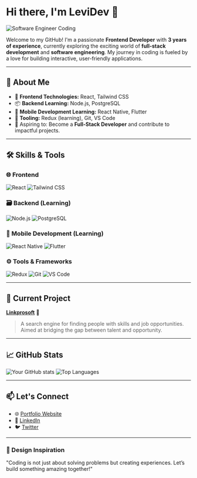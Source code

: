 # Hi there, I'm LeviDev 👋

![Software Engineer Coding](https://media.giphy.com/media/qgQUggAC3Pfv687qPC/giphy.gif)

Welcome to my GitHub! I'm a passionate **Frontend Developer** with **3 years of experience**, currently exploring the exciting world of **full-stack development** and **software engineering**. My journey in coding is fueled by a love for building interactive, user-friendly applications.

---

## 🚀 About Me

- 🌟 **Frontend Technologies:** React, Tailwind CSS
- 📦 **Backend Learning:** Node.js, PostgreSQL
- 📱 **Mobile Development Learning:** React Native, Flutter
- 🔧 **Tooling:** Redux (learning), Git, VS Code
- 🎯 Aspiring to: Become a **Full-Stack Developer** and contribute to impactful projects.

---

## 🛠️ Skills & Tools

### 🌐 Frontend
![React](https://img.shields.io/badge/-React-61DAFB?style=flat-square&logo=react&logoColor=white)
![Tailwind CSS](https://img.shields.io/badge/-Tailwind%20CSS-38B2AC?style=flat-square&logo=tailwind-css&logoColor=white)

### 🗃️ Backend (Learning)
![Node.js](https://img.shields.io/badge/-Node.js-339933?style=flat-square&logo=node.js&logoColor=white)
![PostgreSQL](https://img.shields.io/badge/-PostgreSQL-336791?style=flat-square&logo=postgresql&logoColor=white)

### 📱 Mobile Development (Learning)
![React Native](https://img.shields.io/badge/-React%20Native-61DAFB?style=flat-square&logo=react&logoColor=white)
![Flutter](https://img.shields.io/badge/-Flutter-02569B?style=flat-square&logo=flutter&logoColor=white)

### ⚙️ Tools & Frameworks
![Redux](https://img.shields.io/badge/-Redux-764ABC?style=flat-square&logo=redux&logoColor=white)
![Git](https://img.shields.io/badge/-Git-F05032?style=flat-square&logo=git&logoColor=white)
![VS Code](https://img.shields.io/badge/-VS%20Code-007ACC?style=flat-square&logo=visual-studio-code&logoColor=white)

---

## 💼 Current Project
**[Linkprosoft](https://github.com/your-repo)** 🌟
> A search engine for finding people with skills and job opportunities. Aimed at bridging the gap between talent and opportunity.

---

## 📈 GitHub Stats
![Your GitHub stats](https://github-readme-stats.vercel.app/api?username=yourusername&show_icons=true&theme=radical)
![Top Languages](https://github-readme-stats.vercel.app/api/top-langs/?username=yourusername&layout=compact&theme=radical)

---

## 📫 Let's Connect
- 🌐 [Portfolio Website](https://yourportfolio.com)
- 💼 [LinkedIn](https://linkedin.com/in/yourlinkedin)
- 🐦 [Twitter](https://twitter.com/yourtwitter)

---

### 🎨 Design Inspiration
"Coding is not just about solving problems but creating experiences. Let’s build something amazing together!"
